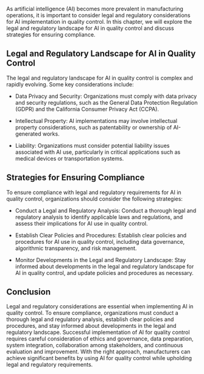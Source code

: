 

As artificial intelligence (AI) becomes more prevalent in manufacturing operations, it is important to consider legal and regulatory considerations for AI implementation in quality control. In this chapter, we will explore the legal and regulatory landscape for AI in quality control and discuss strategies for ensuring compliance.

Legal and Regulatory Landscape for AI in Quality Control
--------------------------------------------------------

The legal and regulatory landscape for AI in quality control is complex and rapidly evolving. Some key considerations include:

* Data Privacy and Security: Organizations must comply with data privacy and security regulations, such as the General Data Protection Regulation (GDPR) and the California Consumer Privacy Act (CCPA).

* Intellectual Property: AI implementations may involve intellectual property considerations, such as patentability or ownership of AI-generated works.

* Liability: Organizations must consider potential liability issues associated with AI use, particularly in critical applications such as medical devices or transportation systems.

Strategies for Ensuring Compliance
----------------------------------

To ensure compliance with legal and regulatory requirements for AI in quality control, organizations should consider the following strategies:

* Conduct a Legal and Regulatory Analysis: Conduct a thorough legal and regulatory analysis to identify applicable laws and regulations, and assess their implications for AI use in quality control.

* Establish Clear Policies and Procedures: Establish clear policies and procedures for AI use in quality control, including data governance, algorithmic transparency, and risk management.

* Monitor Developments in the Legal and Regulatory Landscape: Stay informed about developments in the legal and regulatory landscape for AI in quality control, and update policies and procedures as necessary.

Conclusion
----------

Legal and regulatory considerations are essential when implementing AI in quality control. To ensure compliance, organizations must conduct a thorough legal and regulatory analysis, establish clear policies and procedures, and stay informed about developments in the legal and regulatory landscape. Successful implementation of AI for quality control requires careful consideration of ethics and governance, data preparation, system integration, collaboration among stakeholders, and continuous evaluation and improvement. With the right approach, manufacturers can achieve significant benefits by using AI for quality control while upholding legal and regulatory requirements.
